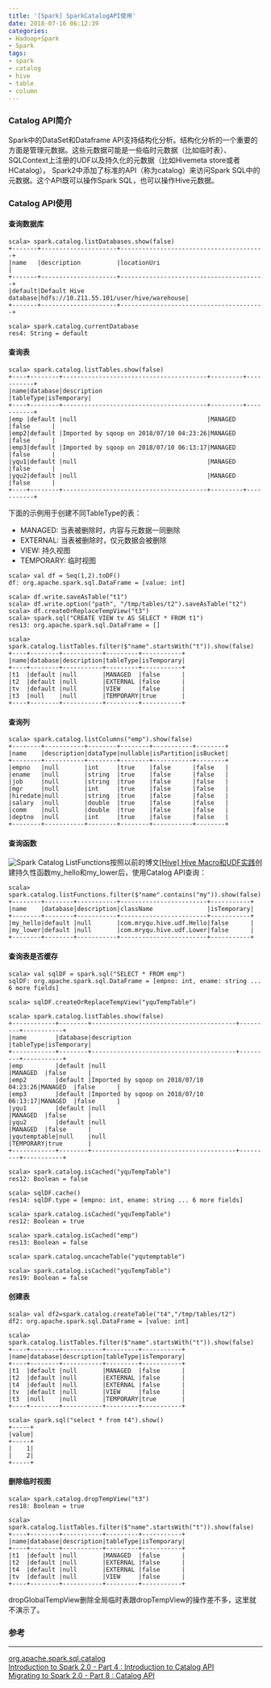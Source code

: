 ```yaml
---
title: '[Spark] SparkCatalogAPI使用'
date: 2018-07-16 06:12:39
categories: 
- Hadoop+Spark
- Spark
tags: 
- spark
- catalog
- hive
- table
- column
---
```


### Catalog API简介

Spark中的DataSet和Dataframe API支持结构化分析。结构化分析的一个重要的方面是管理元数据。这些元数据可能是一些临时元数据（比如临时表）、SQLContext上注册的UDF以及持久化的元数据（比如Hivemeta store或者HCatalog）。
Spark2中添加了标准的API（称为catalog）来访问Spark SQL中的元数据。这个API既可以操作Spark SQL，也可以操作Hive元数据。

### Catalog API使用

#### 查询数据库
```
scala> spark.catalog.listDatabases.show(false)
+-------+---------------------+----------------------------------------+
|name   |description          |locationUri                             |
+-------+---------------------+----------------------------------------+
|default|Default Hive database|hdfs://10.211.55.101/user/hive/warehouse|
+-------+---------------------+----------------------------------------+

scala> spark.catalog.currentDatabase
res4: String = default
```
#### 查询表
```
scala> spark.catalog.listTables.show(false)
+----+--------+----------------------------------------+---------+-----------+
|name|database|description                             |tableType|isTemporary|
+----+--------+----------------------------------------+---------+-----------+
|emp |default |null                                    |MANAGED  |false      |
|emp2|default |Imported by sqoop on 2018/07/10 04:23:26|MANAGED  |false      |
|emp3|default |Imported by sqoop on 2018/07/10 06:13:17|MANAGED  |false      |
|yqu1|default |null                                    |MANAGED  |false      |
|yqu2|default |null                                    |MANAGED  |false      |
+----+--------+----------------------------------------+---------+-----------+
```
下面的示例用于创建不同TableType的表：
- MANAGED: 当表被删除时，内容与元数据一同删除
- EXTERNAL: 当表被删除时，仅元数据会被删除
- VIEW: 持久视图
- TEMPORARY: 临时视图

```
scala> val df = Seq(1,2).toDF()
df: org.apache.spark.sql.DataFrame = [value: int]

scala> df.write.saveAsTable("t1")
scala> df.write.option("path", "/tmp/tables/t2").saveAsTable("t2")
scala> df.createOrReplaceTempView("t3")
scala> spark.sql("CREATE VIEW tv AS SELECT * FROM t1")
res13: org.apache.spark.sql.DataFrame = []

scala> spark.catalog.listTables.filter($"name".startsWith("t")).show(false)
+----+--------+-----------+---------+-----------+
|name|database|description|tableType|isTemporary|
+----+--------+-----------+---------+-----------+
|t1  |default |null       |MANAGED  |false      |
|t2  |default |null       |EXTERNAL |false      |
|tv  |default |null       |VIEW     |false      |
|t3  |null    |null       |TEMPORARY|true       |
+----+--------+-----------+---------+-----------+
```
#### 查询列
```
scala> spark.catalog.listColumns("emp").show(false)
+--------+-----------+--------+--------+-----------+--------+
|name    |description|dataType|nullable|isPartition|isBucket|
+--------+-----------+--------+--------+-----------+--------+
|empno   |null       |int     |true    |false      |false   |
|ename   |null       |string  |true    |false      |false   |
|job     |null       |string  |true    |false      |false   |
|mgr     |null       |int     |true    |false      |false   |
|hiredate|null       |string  |true    |false      |false   |
|salary  |null       |double  |true    |false      |false   |
|comm    |null       |double  |true    |false      |false   |
|deptno  |null       |int     |true    |false      |false   |
+--------+-----------+--------+--------+-----------+--------+
```
#### 查询函数

![Spark Catalog ListFunctions](/images/2018/07/spark_catalog_listfunctions.png)按照以前的博文[[Hive] Hive Macro和UDF实践](/post/hive_hive_macro和udf实践)创建持久性函数my_hello和my_lower后，使用Catalog API查询：
```
scala> spark.catalog.listFunctions.filter($"name".contains("my")).show(false)
+--------+--------+-----------+------------------------+-----------+
|name    |database|description|className               |isTemporary|
+--------+--------+-----------+------------------------+-----------+
|my_hello|default |null       |com.mryqu.hive.udf.Hello|false      |
|my_lower|default |null       |com.mryqu.hive.udf.Lower|false      |
+--------+--------+-----------+------------------------+-----------+
```
#### 查询表是否缓存
```
scala> val sqlDF = spark.sql("SELECT * FROM emp")
sqlDF: org.apache.spark.sql.DataFrame = [empno: int, ename: string ... 6 more fields]

scala> sqlDF.createOrReplaceTempView("yquTempTable")

scala> spark.catalog.listTables.show(false)
+------------+--------+----------------------------------------+---------+-----------+
|name        |database|description                             |tableType|isTemporary|
+------------+--------+----------------------------------------+---------+-----------+
|emp         |default |null                                    |MANAGED  |false      |
|emp2        |default |Imported by sqoop on 2018/07/10 04:23:26|MANAGED  |false      |
|emp3        |default |Imported by sqoop on 2018/07/10 06:13:17|MANAGED  |false      |
|yqu1        |default |null                                    |MANAGED  |false      |
|yqu2        |default |null                                    |MANAGED  |false      |
|yqutemptable|null    |null                                    |TEMPORARY|true       |
+------------+--------+----------------------------------------+---------+-----------+

scala> spark.catalog.isCached("yquTempTable")
res12: Boolean = false

scala> sqlDF.cache()
res14: sqlDF.type = [empno: int, ename: string ... 6 more fields]

scala> spark.catalog.isCached("yquTempTable")
res12: Boolean = true

scala> spark.catalog.isCached("emp")
res13: Boolean = false

scala> spark.catalog.uncacheTable("yqutemptable")

scala> spark.catalog.isCached("yquTempTable")
res19: Boolean = false
```
#### 创建表
```
scala> val df2=spark.catalog.createTable("t4","/tmp/tables/t2")
df2: org.apache.spark.sql.DataFrame = [value: int]

scala> spark.catalog.listTables.filter($"name".startsWith("t")).show(false)
+----+--------+-----------+---------+-----------+
|name|database|description|tableType|isTemporary|
+----+--------+-----------+---------+-----------+
|t1  |default |null       |MANAGED  |false      |
|t2  |default |null       |EXTERNAL |false      |
|t4  |default |null       |EXTERNAL |false      |
|tv  |default |null       |VIEW     |false      |
|t3  |null    |null       |TEMPORARY|true       |
+----+--------+-----------+---------+-----------+

scala> spark.sql("select * from t4").show()
+-----+
|value|
+-----+
|    1|
|    2|
+-----+
```
#### 删除临时视图
```
scala> spark.catalog.dropTempView("t3")
res18: Boolean = true

scala> spark.catalog.listTables.filter($"name".startsWith("t")).show(false)
+----+--------+-----------+---------+-----------+
|name|database|description|tableType|isTemporary|
+----+--------+-----------+---------+-----------+
|t1  |default |null       |MANAGED  |false      |
|t2  |default |null       |EXTERNAL |false      |
|t4  |default |null       |EXTERNAL |false      |
|tv  |default |null       |VIEW     |false      |
+----+--------+-----------+---------+-----------+
```
dropGlobalTempView删除全局临时表跟dropTempView的操作差不多，这里就不演示了。

### 参考
*****
[org.apache.spark.sql.catalog](https://spark.apache.org/docs/2.3.0/api/java/org/apache/spark/sql/catalog/Catalog.html)  
[Introduction to Spark 2.0 - Part 4 : Introduction to Catalog API](http://blog.madhukaraphatak.com/introduction-to-spark-two-part-4/)  
[Migrating to Spark 2.0 - Part 8 : Catalog API](http://blog.madhukaraphatak.com/migrating-to-spark-two-part-8/)  


